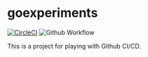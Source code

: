 # goexperiments

[![CircleCI](https://circleci.com/gh/866/goexperiments.svg?style=shield)](https://circleci.com/gh/866/goexperiments)
![Github Workflow](https://github.com/866/goexperiments/workflows/main.yml/badge.svg)

This is a project for playing with Github CI/CD.
